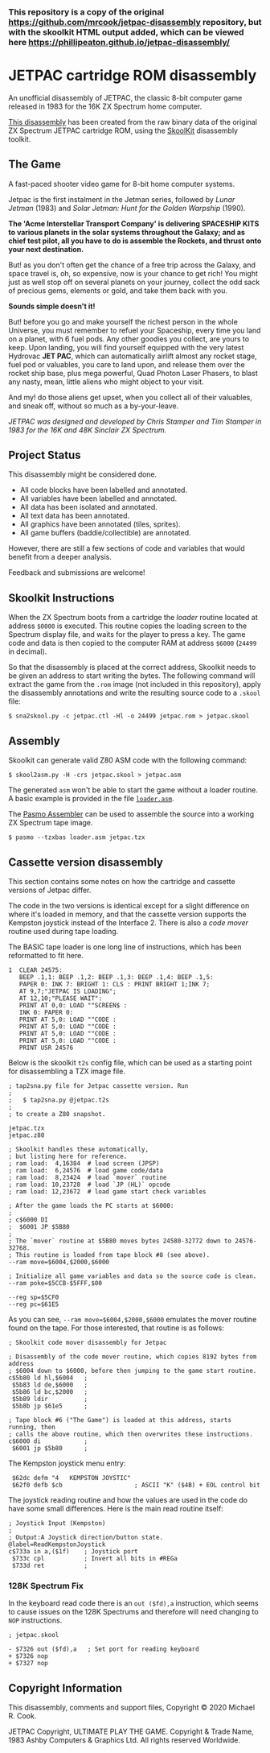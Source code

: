 ### This repository is a copy of the original <https://github.com/mrcook/jetpac-disassembly> repository, but with the skoolkit HTML output added, which can be viewed here <https://phillipeaton.github.io/jetpac-disassembly/>

# JETPAC cartridge ROM disassembly

An unofficial disassembly of JETPAC, the classic 8-bit computer game released
in 1983 for the 16K ZX Spectrum home computer.

[This disassembly](https://github.com/mrcook/jetpac-disassembly) has been
created from the raw binary data of the original ZX Spectrum JETPAC
cartridge ROM, using the [SkoolKit](http://skoolkit.ca) disassembly toolkit.


## The Game

A fast-paced shooter video game for 8-bit home computer systems.

Jetpac is the first instalment in the Jetman series, followed by _Lunar Jetman_
(1983) and _Solar Jetman: Hunt for the Golden Warpship_ (1990).


  **The 'Acme Interstellar Transport Company' is delivering
  SPACESHIP KITS  to various planets in the solar systems
  throughout the Galaxy; and as chief test pilot, all you
  have to do is assemble the Rockets, and thrust onto your
  next destination.**

  But! as you don't often get the chance of a free trip across the
  Galaxy, and space travel is, oh, so expensive, now is your
  chance to get rich! You might just as well stop off on several
  planets on your journey, collect the odd sack of precious gems,
  elements or gold, and take them back with you.

  **Sounds simple doesn't it!**

  But! before you go and make yourself the richest person in the
  whole Universe, you must remember to refuel your Spaceship,
  every time you land on a planet, with 6 fuel pods. Any other
  goodies you collect, are yours to keep. Upon landing, you will
  find yourself equipped with the very latest Hydrovac **JET PAC**,
  which can automatically airlift almost any rocket stage, fuel
  pod or valuables, you care to land upon, and release them over
  the rocket ship base, plus mega powerful, Quad Photon Laser
  Phasers, to blast any nasty, mean, little aliens who might
  object to your visit.

  And my! do those aliens get upset, when you collect all of their
  valuables, and sneak off, without so much as a by-your-leave.


_JETPAC was designed and developed by Chris Stamper and Tim Stamper in 1983 for
the 16K and 48K Sinclair ZX Spectrum._


## Project Status

This disassembly might be considered done.

- All code blocks have been labelled and annotated.
- All variables have been labelled and annotated.
- All data has been isolated and annotated.
- All text data has been annotated.
- All graphics have been annotated (tiles, sprites).
- All game buffers (baddie/collectible) are annotated.

However, there are still a few sections of code and variables that would
benefit from a deeper analysis.

Feedback and submissions are welcome!


## Skoolkit Instructions

When the ZX Spectrum boots from a cartridge the _loader_ routine located at
address `$0000` is executed. This routine copies the loading screen to the
Spectrum display file, and waits for the player to press a key. The game code
and data is then copied to the computer RAM at address `$6000`
(`24499` in decimal).

So that the disassembly is placed at the correct address, Skoolkit needs to be
given an address to start writing the bytes. The following command will extract
the game from the `.rom` image (not included in this repository), apply the
disassembly annotations and write the resulting source code to a `.skool` file:

    $ sna2skool.py -c jetpac.ctl -Hl -o 24499 jetpac.rom > jetpac.skool


## Assembly

Skoolkit can generate valid Z80 ASM code with the following command:

    $ skool2asm.py -H -crs jetpac.skool > jetpac.asm

The generated `asm` won't be able to start the game without a loader routine.
A basic example is provided in the file
[`loader.asm`](https://github.com/mrcook/jetpac-disassembly/blob/master/loader.asm).

The [Pasmo Assembler](http://pasmo.speccy.org/) can be used to assemble the
source into a working ZX Spectrum tape image.

    $ pasmo --tzxbas loader.asm jetpac.tzx


## Cassette version disassembly

This section contains some notes on how the cartridge and cassette versions of
Jetpac differ.

The code in the two versions is identical except for a slight difference on
where it's loaded in memory, and that the cassette version supports the
Kempston joystick instead of the Interface 2. There is also a _code mover_
routine used during tape loading.

The BASIC tape loader is one long line of instructions, which has been
reformatted to fit here.

```
1  CLEAR 24575:
   BEEP .1,1: BEEP .1,2: BEEP .1,3: BEEP .1,4: BEEP .1,5:
   PAPER 0: INK 7: BRIGHT 1: CLS : PRINT BRIGHT 1;INK 7;
   AT 9,7;"JETPAC IS LOADING";
   AT 12,10;"PLEASE WAIT":
   PRINT AT 0,0: LOAD ""SCREEN$ :
   INK 0: PAPER 0:
   PRINT AT 5,0: LOAD ""CODE :
   PRINT AT 5,0: LOAD ""CODE :
   PRINT AT 5,0: LOAD ""CODE :
   PRINT AT 5,0: LOAD ""CODE :
   PRINT USR 24576
```

Below is the skoolkit `t2s` config file, which can be used as a starting point
for disassembling a TZX image file.

```
; tap2sna.py file for Jetpac cassette version. Run
;
;   $ tap2sna.py @jetpac.t2s
;
; to create a Z80 snapshot.

jetpac.tzx
jetpac.z80

; Skoolkit handles these automatically,
; but listing here for reference.
; ram load:  4,16384  # load screen (JPSP)
; ram load:  6,24576  # load game code/data
; ram load:  8,23424  # load `mover` routine
; ram load: 10,23728  # load `JP (HL)` opcode
; ram load: 12,23672  # load game start check variables

; After the game loads the PC starts at $6000:
;
; c$6000 DI
;  $6001 JP $5B80
;
; The `mover` routine at $5B80 moves bytes 24580-32772 down to 24576-32768.
; This routine is loaded from tape block #8 (see above).
--ram move=$6004,$2000,$6000

; Initialize all game variables and data so the source code is clean.
--ram poke=$5CCB-$5FFF,$00

--reg sp=$5CF0
--reg pc=$61E5
```

As you can see, `--ram move=$6004,$2000,$6000` emulates the mover routine
found on the tape. For those interested, that routine is as follows:

```
; Skoolkit code mover disassembly for Jetpac

; Disassembly of the code mover routine, which copies 8192 bytes from address
; $6004 down to $6000, before then jumping to the game start routine.
c$5b80 ld hl,$6004   ;
 $5b83 ld de,$6000   ;
 $5b86 ld bc,$2000   ;
 $5b89 ldir          ;
 $5b8b jp $61e5      ;

; Tape block #6 ("The Game") is loaded at this address, starts running, then
; calls the above routine, which then overwrites these instructions.
c$6000 di            ;
 $6001 jp $5b80      ;
```

The Kempston joystick menu entry:

```
 $62dc defm "4   KEMPSTON JOYSTIC"
 $62f0 defb $cb                    ; ASCII "K" ($4B) + EOL control bit
```

The joystick reading routine and how the values are used in the code do have
some small differences. Here is the main read routine itself:

```
; Joystick Input (Kempston)
;
; Output:A Joystick direction/button state.
@label=ReadKempstonJoystick
c$733a in a,($1f)    ; Joystick port
 $733c cpl           ; Invert all bits in #REGa
 $733d ret           ;

```


### 128K Spectrum Fix

In the keyboard read code there is an `out ($fd),a` instruction, which seems to
cause issues on the 128K Spectrums and therefore will need changing to `NOP`
instructions.

```
; jetpac.skool

- $7326 out ($fd),a   ; Set port for reading keyboard
+ $7326 nop
+ $7327 nop
```


## Copyright Information

This disassembly, comments and support files, Copyright © 2020 Michael R. Cook.

JETPAC Copyright, ULTIMATE PLAY THE GAME. Copyright & Trade Name, 1983 Ashby Computers & Graphics Ltd. All rights reserved Worldwide.
